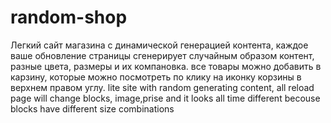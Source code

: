 # random-shop
Легкий сайт магазина с динамической генерацией контента, каждое ваше обновление страницы сгенерирует случайным образом контент, разные цвета, размеры и их компановка. все товары можно добавить в карзину, которые можно посмотреть по клику на иконку корзины в верхнем правом углу.
lite site with random generating content, all reload page will  change blocks, image,prise and it looks all time different becouse blocks have different size combinations
